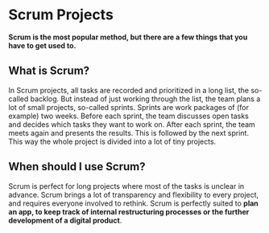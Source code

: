 # Scrum Projects

**Scrum is the most popular method, but there are a few things that you have to get used to.**

## What is Scrum?

In Scrum projects, all tasks are recorded and prioritized in a long list, the so-called backlog. But instead of just working through the list, the team plans a lot of small projects, so-called sprints. Sprints are work packages of (for example) two weeks. Before each sprint, the team discusses open tasks and decides which tasks they want to work on. After each sprint, the team meets again and presents the results. This is followed by the next sprint. This way the whole project is divided into a lot of tiny projects.

## When should I use Scrum?

Scrum is perfect for long projects where most of the tasks is unclear in advance. Scrum brings a lot of transparency and flexibility to every project, and requires everyone involved to rethink. Scrum is perfectly suited to **plan an app, to keep track of internal restructuring processes or the further development of a digital product**.
